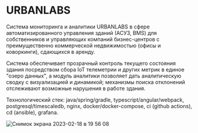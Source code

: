 # URBANLABS

Система мониторинга и аналитики URBANLABS в сфере автоматизированного управления зданий (АСУЗ, BMS) для собственников и управляющих компаний бизнес-центров с преимущественно коммерческой недвижимостью (офисы и коворкинги), сдающихся в аренду. 

Система обеспечивает прозрачный контроль текущего состояния здания посредством сбора IoT телеметрии и других метрик в единое "озеро данных", а модуль аналитики позволяет дать аналитическую сводку с визуализацией и динамикой; механизмы поиска отклонений отслеживают возможные нарушения в работе здания.

Технологический стек: java/spring/gradle, typescript/angular/webpack, postgresql/timescaledb, nginx, docker/docker-compose, ci (github actions), cd (ansible), grafana.

![Снимок экрана 2023-02-18 в 19 56 08](https://user-images.githubusercontent.com/1783893/219878210-17c17626-829f-436a-8881-ed33a675f245.png)
